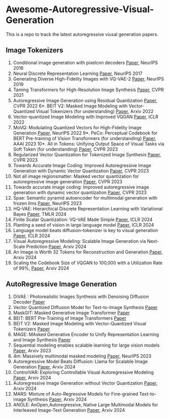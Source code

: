 # Awesome-Autoregressive-Visual-Generation
This is a repo to track the latest autoregressive viusal generation papers.

## Image Tokenizers
1. Conditional image generation with pixelcnn decoders [Paper](https://proceedings.neurips.cc/paper_files/paper/2016/file/b1301141feffabac455e1f90a7de2054-Paper.pdf), NeurIPS 2016
2. Neural Discrete Representation Learning [Paper](https://arxiv.org/abs/1711.00937), NeurIPS 2017
3. Generating Diverse High-Fidelity Images with VQ-VAE-2 [Paper](https://arxiv.org/abs/1906.00446), NeurIPS 2019
4. Taming Transformers for High-Resolution Image Synthesis [Paper](https://arxiv.org/pdf/2012.09841), CVPR 2021
5. Autoregressive Image Generation using Residual Quantization [Paper](https://arxiv.org/pdf/2203.01941), CVPR 2022
6*. BEIT V2: Masked Image Modeling with Vector-Quantized Visual Tokenizers (for understanding) [Paper](https://arxiv.org/pdf/2208.06366), Arxiv 2022
7. Vector-quantized Image Modeling with Improved VQGAN [Paper](https://arxiv.org/pdf/2110.04627), ICLR 2022
8. MoVQ: Modulating Quantized Vectors for High-Fidelity Image Generation [Paper](https://arxiv.org/abs/2209.09002), NeurIPS 2022
9*. PeCo: Perceptual Codebook for BERT Pre-training of Vision Transformers (for understanding) [Paper](https://arxiv.org/pdf/2111.12710), AAAI 2023
10*. All in Tokens: Unifying Output Space of Visual Tasks via Soft Token (for understanding) [Paper](https://arxiv.org/pdf/2301.02229), CVPR 2023
11. Regularized Vector Quantization for Tokenized Image Synthesis [Paper](https://arxiv.org/pdf/2303.06424), CVPR 2023
12. Towards Accurate Image Coding: Improved Autoregressive Image Generation with Dynamic Vector Quantization [Paper](https://arxiv.org/pdf/2305.11718), CVPR 2023
13. Not all image regionsmatter: Masked vector quantization for autoregressive image generation [Paper](https://openaccess.thecvf.com/content/CVPR2023/papers/Huang_Not_All_Image_Regions_Matter_Masked_Vector_Quantization_for_Autoregressive_CVPR_2023_paper.pdf), CVPR 2023
14. Towards accurate image coding: Improved autoregressive image generation with dynamic vector quantization [Paper](https://openaccess.thecvf.com/content/CVPR2023/papers/Huang_Towards_Accurate_Image_Coding_Improved_Autoregressive_Image_Generation_With_Dynamic_CVPR_2023_paper.pdf), CVPR 2023
15. Spae: Semantic pyramid autoencoder for multimodal generation with frozen llms [Paper](https://proceedings.neurips.cc/paper_files/paper/2023/file/a526cc8f6ffb74bedb6ff313e3fdb450-Paper-Conference.pdf), NeurIPS 2023
16. HQ-VAE: Hierarchical Discrete Representation Learning with Variational Bayes [Paper](https://arxiv.org/pdf/2401.00365), TMLR 2024
17. Finite Scalar Quantization: VQ-VAE Made Simple [Paper](https://arxiv.org/abs/2309.15505), ICLR 2024
18. Planting a seed of vision in large language model [Paper](https://openreview.net/pdf?id=0Nui91LBQS), ICLR 2024
19. Language model beats diffusion–tokenizer is key to visual generation [Paper](https://openreview.net/pdf?id=gzqrANCF4g), ICLR 2024
20. Visual Autoregressive Modeling: Scalable Image Generation via Next-Scale Prediction [Paper](https://arxiv.org/abs/2404.02905), Arxiv 2024
21. An Image is Worth 32 Tokens for Reconstruction and Generation [Paper](https://arxiv.org/pdf/2406.07550), Arxiv 2024
22. Scaling the Codebook Size of VQGAN to 100,000 with a Utilization Rate of 99%, [Paper](https://arxiv.org/pdf/2406.11837), Arxiv 2024

## AutoRegressive Image Generation

1. DiVAE : Photorealistic Images Synthesis with Denoising Diffusion Decoder [Paper](https://arxiv.org/pdf/2206.00386)
2. Vector Quantized Diffusion Model for Text-to-Image Synthesis [Paper](https://arxiv.org/pdf/2111.14822)
3. MaskGIT: Masked Generative Image Transformer [Paper](https://arxiv.org/pdf/2202.04200)
4. BEIT: BERT Pre-Training of Image Transformers [Paper](https://arxiv.org/pdf/2106.08254)
5. BEIT V2: Masked Image Modeling with Vector-Quantized Visual Tokenizers [Paper](https://arxiv.org/pdf/2208.06366)
6. MAGE: MAsked Generative Encoder to Unify Representation Learning and Image Synthesis [Paper](https://arxiv.org/pdf/2211.09117)
7. Sequential modeling enables scalable learning for large vision models [Paper](https://arxiv.org/abs/2312.00785), Arxiv 2023
8. 4m: Massively multimodal masked modeling [Paper](https://openreview.net/pdf?id=TegmlsD8oQ), NeurIPS 2023
9. Autoregressive Model Beats Diffusion: Llama for Scalable Image Generation [Paper](https://arxiv.org/abs/2406.06525), Arxiv 2024
10. ControlVAR: Exploring Controllable Visual Autoregressive Modeling [Paper](https://arxiv.org/pdf/2406.09750), Arxiv 2024
11. Autoregressive Image Generation without Vector Quantization [Paper](https://arxiv.org/pdf/2406.11838), Arxiv 2024
12. MARS: Mixture of Auto-Regressive Models for Fine-grained Text-to-image Synthesis  [Paper](https://arxiv.org/pdf/2407.07614), Arxiv 2024
13. ANOLE: AnOpen,Autoregressive, Native Large Multimodal Models for Interleaved Image-Text Generation [Paper](https://arxiv.org/pdf/2407.06135v1), Arxiv 2024
    
